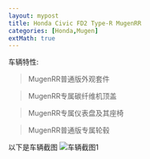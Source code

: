 ```yaml
---
layout: mypost
title: Honda Civic FD2 Type-R MugenRR
categories: [Honda,Mugen]
extMath: true
---
```


车辆特性:
> MugenRR普通版外观套件

> MugenRR专属碳纤维机顶盖

> MugenRR专属仪表盘及其座椅

> MugenRR普通版专属轮毂

以下是车辆截图
![车辆截图1](gallery33.jpg)